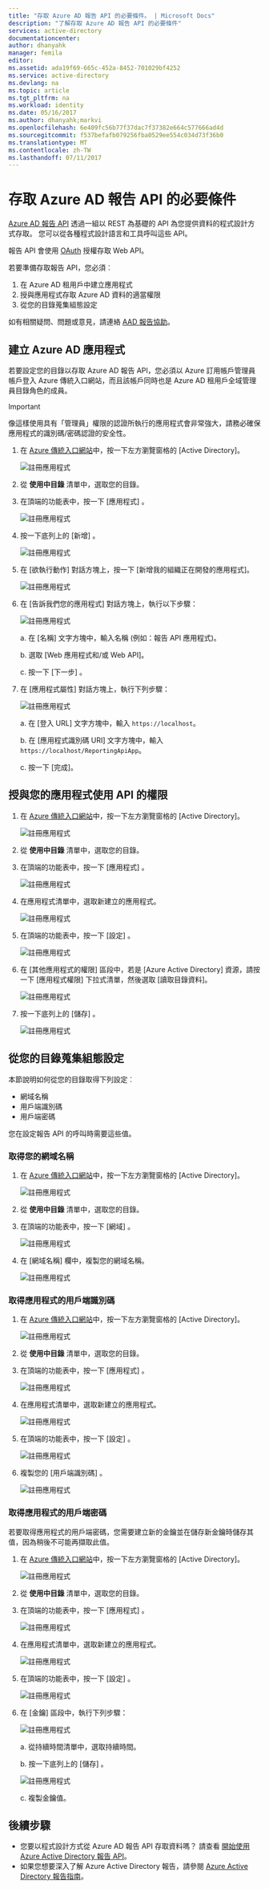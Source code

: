 ```yaml
---
title: "存取 Azure AD 報告 API 的必要條件。 | Microsoft Docs"
description: "了解存取 Azure AD 報告 API 的必要條件"
services: active-directory
documentationcenter: 
author: dhanyahk
manager: femila
editor: 
ms.assetid: ada19f69-665c-452a-8452-701029bf4252
ms.service: active-directory
ms.devlang: na
ms.topic: article
ms.tgt_pltfrm: na
ms.workload: identity
ms.date: 05/16/2017
ms.author: dhanyahk;markvi
ms.openlocfilehash: 6e409fc56b77f37dac7f37382e664c577666ad4d
ms.sourcegitcommit: f537befafb079256fba0529ee554c034d73f36b0
ms.translationtype: MT
ms.contentlocale: zh-TW
ms.lasthandoff: 07/11/2017
---
```

# <a name="prerequisites-to-access-the-azure-ad-reporting-api"></a>存取 Azure AD 報告 API 的必要條件
[Azure AD 報告 API](https://msdn.microsoft.com/library/azure/ad/graph/howto/azure-ad-reports-and-events-preview) 透過一組以 REST 為基礎的 API 為您提供資料的程式設計方式存取。 您可以從各種程式設計語言和工具呼叫這些 API。

報告 API 會使用 [OAuth](https://msdn.microsoft.com/library/azure/dn645545.aspx) 授權存取 Web API。 

若要準備存取報告 API，您必須︰

1. 在 Azure AD 租用戶中建立應用程式 
2. 授與應用程式存取 Azure AD 資料的適當權限
3. 從您的目錄蒐集組態設定

如有相關疑問、問題或意見，請連絡 [AAD 報告協助](mailto:aadreportinghelp@microsoft.com)。

## <a name="create-an-azure-ad-application"></a>建立 Azure AD 應用程式
若要設定您的目錄以存取 Azure AD 報告 API，您必須以 Azure 訂用帳戶管理員帳戶登入 Azure 傳統入口網站，而且該帳戶同時也是 Azure AD 租用戶全域管理員目錄角色的成員。

> [!IMPORTANT]
> 像這樣使用具有「管理員」權限的認證所執行的應用程式會非常強大，請務必確保應用程式的識別碼/密碼認證的安全性。
> 
> 

1. 在 [Azure 傳統入口網站](https://manage.windowsazure.com)中，按一下左方瀏覽窗格的 [Active Directory]。
   
    ![註冊應用程式](./media/active-directory-reporting-api-prerequisites/01.png) 
2. 從 **使用中目錄** 清單中，選取您的目錄。
3. 在頂端的功能表中，按一下 [應用程式] 。
   
    ![註冊應用程式](./media/active-directory-reporting-api-prerequisites/02.png) 
4. 按一下底列上的 [新增] 。
   
    ![註冊應用程式](./media/active-directory-reporting-api-prerequisites/03.png) 
5. 在 [欲執行動作] 對話方塊上，按一下 [新增我的組織正在開發的應用程式]。 
   
    ![註冊應用程式](./media/active-directory-reporting-api-prerequisites/04.png) 
6. 在 [告訴我們您的應用程式]  對話方塊上，執行以下步驟： 
   
    ![註冊應用程式](./media/active-directory-reporting-api-prerequisites/05.png) 
   
    a. 在 [名稱] 文字方塊中，輸入名稱 (例如：報告 API 應用程式)。
   
    b. 選取 [Web 應用程式和/或 Web API]。
   
    c. 按一下 [下一步] 。
7. 在 [應用程式屬性]  對話方塊上，執行下列步驟： 
   
    ![註冊應用程式](./media/active-directory-reporting-api-prerequisites/06.png) 
   
    a. 在 [登入 URL] 文字方塊中，輸入 `https://localhost`。
   
    b. 在 [應用程式識別碼 URI] 文字方塊中，輸入 ```https://localhost/ReportingApiApp```。
   
    c. 按一下 [完成]。

## <a name="grant-your-application-permission-to-use-the-api"></a>授與您的應用程式使用 API 的權限
1. 在 [Azure 傳統入口網站](https://manage.windowsazure.com/)中，按一下左方瀏覽窗格的 [Active Directory]。
   
    ![註冊應用程式](./media/active-directory-reporting-api-prerequisites/01.png) 
2. 從 **使用中目錄** 清單中，選取您的目錄。
3. 在頂端的功能表中，按一下 [應用程式] 。
   
    ![註冊應用程式](./media/active-directory-reporting-api-prerequisites/02.png)
4. 在應用程式清單中，選取新建立的應用程式。
   
    ![註冊應用程式](./media/active-directory-reporting-api-prerequisites/07.png)
5. 在頂端的功能表中，按一下 [設定] 。
   
    ![註冊應用程式](./media/active-directory-reporting-api-prerequisites/08.png)
6. 在 [其他應用程式的權限] 區段中，若是 [Azure Active Directory] 資源，請按一下 [應用程式權限] 下拉式清單，然後選取 [讀取目錄資料]。
   
    ![註冊應用程式](./media/active-directory-reporting-api-prerequisites/09.png)
7. 按一下底列上的 [儲存] 。
   
    ![註冊應用程式](./media/active-directory-reporting-api-prerequisites/10.png)

## <a name="gather-configuration-settings-from-your-directory"></a>從您的目錄蒐集組態設定
本節說明如何從您的目錄取得下列設定︰

* 網域名稱
* 用戶端識別碼
* 用戶端密碼

您在設定報告 API 的呼叫時需要這些值。 

### <a name="get-your-domain-name"></a>取得您的網域名稱
1. 在 [Azure 傳統入口網站](https://manage.windowsazure.com)中，按一下左方瀏覽窗格的 [Active Directory]。
   
    ![註冊應用程式](./media/active-directory-reporting-api-prerequisites/01.png) 
2. 從 **使用中目錄** 清單中，選取您的目錄。
3. 在頂端的功能表中，按一下 [網域] 。
   
    ![註冊應用程式](./media/active-directory-reporting-api-prerequisites/11.png) 
4. 在 [網域名稱]  欄中，複製您的網域名稱。
   
    ![註冊應用程式](./media/active-directory-reporting-api-prerequisites/12.png) 

### <a name="get-the-applications-client-id"></a>取得應用程式的用戶端識別碼
1. 在 [Azure 傳統入口網站](https://manage.windowsazure.com)中，按一下左方瀏覽窗格的 [Active Directory]。
   
    ![註冊應用程式](./media/active-directory-reporting-api-prerequisites/01.png) 
2. 從 **使用中目錄** 清單中，選取您的目錄。
3. 在頂端的功能表中，按一下 [應用程式] 。
   
    ![註冊應用程式](./media/active-directory-reporting-api-prerequisites/02.png) 
4. 在應用程式清單中，選取新建立的應用程式。
   
    ![註冊應用程式](./media/active-directory-reporting-api-prerequisites/07.png)
5. 在頂端的功能表中，按一下 [設定] 。
   
    ![註冊應用程式](./media/active-directory-reporting-api-prerequisites/08.png)
6. 複製您的 [用戶端識別碼] 。
   
    ![註冊應用程式](./media/active-directory-reporting-api-prerequisites/13.png)

### <a name="get-the-applications-client-secret"></a>取得應用程式的用戶端密碼
若要取得應用程式的用戶端密碼，您需要建立新的金鑰並在儲存新金鑰時儲存其值，因為稍後不可能再擷取此值。

1. 在 [Azure 傳統入口網站](https://manage.windowsazure.com)中，按一下左方瀏覽窗格的 [Active Directory]。
   
    ![註冊應用程式](./media/active-directory-reporting-api-prerequisites/01.png) 
2. 從 **使用中目錄** 清單中，選取您的目錄。
3. 在頂端的功能表中，按一下 [應用程式] 。
   
    ![註冊應用程式](./media/active-directory-reporting-api-prerequisites/02.png) 
4. 在應用程式清單中，選取新建立的應用程式。
   
    ![註冊應用程式](./media/active-directory-reporting-api-prerequisites/07.png)
5. 在頂端的功能表中，按一下 [設定] 。
   
    ![註冊應用程式](./media/active-directory-reporting-api-prerequisites/08.png)
6. 在 [金鑰]  區段中，執行下列步驟： 
   
    ![註冊應用程式](./media/active-directory-reporting-api-prerequisites/14.png)
   
    a. 從持續時間清單中，選取持續時間。
   
    b. 按一下底列上的 [儲存] 。
   
    ![註冊應用程式](./media/active-directory-reporting-api-prerequisites/10.png)
   
    c. 複製金鑰值。

## <a name="next-steps"></a>後續步驟
* 您要以程式設計方式從 Azure AD 報告 API 存取資料嗎？ 請查看 [開始使用 Azure Active Directory 報告 API](active-directory-reporting-api-getting-started.md)。
* 如果您想要深入了解 Azure Active Directory 報告，請參閱 [Azure Active Directory 報告指南](active-directory-reporting-guide.md)。  

